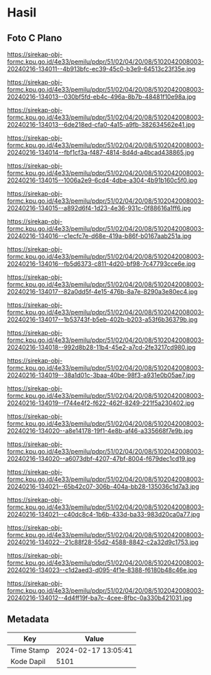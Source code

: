 # Hasil

## Foto C Plano

https://sirekap-obj-formc.kpu.go.id/4e33/pemilu/pdpr/51/02/04/20/08/5102042008003-20240216-134011--4b913bfc-ec39-45c0-b3e9-64513c23f35e.jpg

https://sirekap-obj-formc.kpu.go.id/4e33/pemilu/pdpr/51/02/04/20/08/5102042008003-20240216-134013--030bf5fd-eb4c-496a-8b7b-48481f10e98a.jpg

https://sirekap-obj-formc.kpu.go.id/4e33/pemilu/pdpr/51/02/04/20/08/5102042008003-20240216-134013--6de218ed-cfa0-4a15-a9fb-382634562e41.jpg

https://sirekap-obj-formc.kpu.go.id/4e33/pemilu/pdpr/51/02/04/20/08/5102042008003-20240216-134014--fbf1cf3a-f487-4814-8d4d-a4bcad438865.jpg

https://sirekap-obj-formc.kpu.go.id/4e33/pemilu/pdpr/51/02/04/20/08/5102042008003-20240216-134015--1006a2e9-6cd4-4dbe-a304-4b91b160c5f0.jpg

https://sirekap-obj-formc.kpu.go.id/4e33/pemilu/pdpr/51/02/04/20/08/5102042008003-20240216-134015--a892d6f4-1d23-4e36-931c-0f88616a1ff6.jpg

https://sirekap-obj-formc.kpu.go.id/4e33/pemilu/pdpr/51/02/04/20/08/5102042008003-20240216-134016--c1ecfc7e-d68e-419a-b86f-b0167aab251a.jpg

https://sirekap-obj-formc.kpu.go.id/4e33/pemilu/pdpr/51/02/04/20/08/5102042008003-20240216-134016--fb5d6373-c811-4d20-bf98-7c47793cce6e.jpg

https://sirekap-obj-formc.kpu.go.id/4e33/pemilu/pdpr/51/02/04/20/08/5102042008003-20240216-134017--82a0dd5f-4e15-476b-8a7e-8290a3e80ec4.jpg

https://sirekap-obj-formc.kpu.go.id/4e33/pemilu/pdpr/51/02/04/20/08/5102042008003-20240216-134017--1b53743f-b5eb-402b-b203-a53f6b36379b.jpg

https://sirekap-obj-formc.kpu.go.id/4e33/pemilu/pdpr/51/02/04/20/08/5102042008003-20240216-134018--992d8b28-11b4-45e2-a7cd-2fe3217cd980.jpg

https://sirekap-obj-formc.kpu.go.id/4e33/pemilu/pdpr/51/02/04/20/08/5102042008003-20240216-134019--38a1d01c-3baa-40be-98f3-a931e0b05ae7.jpg

https://sirekap-obj-formc.kpu.go.id/4e33/pemilu/pdpr/51/02/04/20/08/5102042008003-20240216-134019--f744e4f2-f622-462f-8249-221f5a230402.jpg

https://sirekap-obj-formc.kpu.go.id/4e33/pemilu/pdpr/51/02/04/20/08/5102042008003-20240216-134020--a8e14178-19f1-4e8b-af46-a335668f7e9b.jpg

https://sirekap-obj-formc.kpu.go.id/4e33/pemilu/pdpr/51/02/04/20/08/5102042008003-20240216-134020--a6073dbf-4207-47bf-8004-f679dec1cd19.jpg

https://sirekap-obj-formc.kpu.go.id/4e33/pemilu/pdpr/51/02/04/20/08/5102042008003-20240216-134021--65b42c07-306b-404a-bb28-135036c1d7a3.jpg

https://sirekap-obj-formc.kpu.go.id/4e33/pemilu/pdpr/51/02/04/20/08/5102042008003-20240216-134021--c40dc8c4-1b6b-433d-ba33-983d20ca0a77.jpg

https://sirekap-obj-formc.kpu.go.id/4e33/pemilu/pdpr/51/02/04/20/08/5102042008003-20240216-134022--21c88f28-55d2-4588-8842-c2a32d9c1753.jpg

https://sirekap-obj-formc.kpu.go.id/4e33/pemilu/pdpr/51/02/04/20/08/5102042008003-20240216-134023--c1d2aed3-d095-4f1e-8388-f6180b48c46e.jpg

https://sirekap-obj-formc.kpu.go.id/4e33/pemilu/pdpr/51/02/04/20/08/5102042008003-20240216-134012--4d4ff19f-ba7c-4cee-8fbc-0a330b421031.jpg


## Metadata

| Key        | Value               |
| ---------- | ------------------- |
| Time Stamp | 2024-02-17 13:05:41 |
| Kode Dapil | 5101                |



